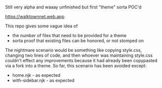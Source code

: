 Still very alpha and waaay unfinished but first "theme" sorta POC'd

https://walktownnet.web.app

This repo gives some vague idea of 

- the number of files that need to be provided for a theme
- sorta proof that existing files can be honored, or not stomped on

The nightmare scenario would be something like copying style.css, changing two lines of code, and then whoever was maintaining style.css couldn't effect any improvements because it had already been copypasted via a fork into a theme. So far, this scenario has been avoided except:

- home.njk - as expected
- with-sidebar.njk - as expected